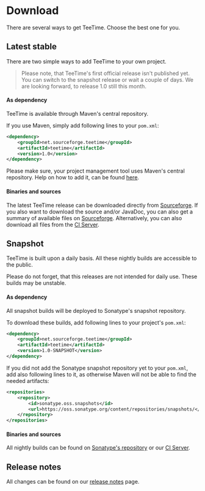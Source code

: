 # Download

There are several ways to get TeeTime. Choose the best one for you.

## Latest stable

There are two simple ways to add TeeTime to your own project.

>Please note, that TeeTime's first official release isn't published yet. You can switch to the snapshot release or wait a couple of days. We are looking forward, to release 1.0 still this month.

#### As dependency

TeeTime is available through Maven's central repository.

If you use Maven, simply add following lines to your ``pom.xml``:

```xml
<dependency>
	<groupId>net.sourceforge.teetime</groupId>
	<artifactId>teetime</artifactId>
	<version>1.0</version>
</dependency>
```

<!--- Dependency informations for other project management tools can be found [here](dependency-info.html). -->
Please make sure, your project management tool uses Maven's central repository. Help on how to add it, can be found [here](http://central.sonatype.org/pages/consumers.html).

#### Binaries and sources

The latest TeeTime release can be downloaded directly from [Sourceforge](https://sourceforge.net/projects/teetime/files/latest/download). If you also want to download the source and/or JavaDoc, you can also get a summary of available files on [Sourceforge](https://sourceforge.net/projects/teetime/files/). Alternatively, you can also download all files from the [CI Server](https://build.se.informatik.uni-kiel.de/jenkins/view/TeeTime/job/teetime-release/lastSuccessfulBuild/artifact/target/).

## Snapshot

TeeTime is built upon a daily basis. All these nightly builds are accessible to the public.

Please do not forget, that this releases are not intended for daily use. These builds may be unstable.

#### As dependency 

All snapshot builds will be deployed to Sonatype's snapshot repository.

To download these builds, add following lines to your project's ``pom.xml``: 

```xml
<dependency>
	<groupId>net.sourceforge.teetime</groupId>
  	<artifactId>teetime</artifactId>
  	<version>1.0-SNAPSHOT</version>
</dependency>
```

If you did not add the Sonatype snapshot repository yet to your ``pom.xml``, add also following lines to it, as otherwise Maven will not be able to find the needed artifacts:

```xml
<repositories>
	<repository>
		<id>sonatype.oss.snapshots</id>
		<url>https://oss.sonatype.org/content/repositories/snapshots/</url>
	</repository>
</repositories>
```


#### Binaries and sources

All nightly builds can be found on [Sonatype's repository](https://oss.sonatype.org/content/repositories/snapshots/net/sourceforge/teetime/teetime/) or our [CI Server](https://build.se.informatik.uni-kiel.de/jenkins/view/TeeTime/job/teetime-nighly-release/lastSuccessfulBuild/artifact/target/).

## Release notes

All changes can be found on our [release notes](changes-report.html) page.

